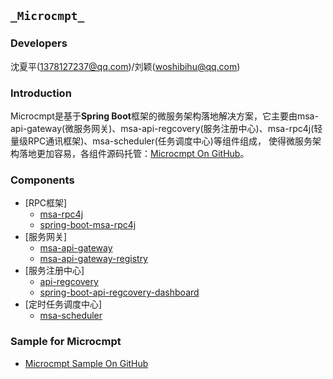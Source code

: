 ## `_Microcmpt_`

### Developers
沈夏平(1378127237@qq.com)/刘颖(woshibihu@qq.com)

### Introduction
Microcmpt是基于**Spring Boot**框架的微服务架构落地解决方案，它主要由msa-api-gateway(微服务网关)、msa-api-regcovery(服务注册中心)、msa-rpc4j(轻量级RPC通讯框架)、msa-scheduler(任务调度中心)等组件组成，
使得微服务架构落地更加容易，各组件源码托管：[Microcmpt On GitHub](https://github.com/microcmpt)。

### Components
 - [RPC框架]
   - [msa-rpc4j](content/msa-rpc4j-use.md)
   - [spring-boot-msa-rpc4j](content/spring-boot-msa-rpc4j-use.md)
 - [服务网关] 
   - [msa-api-gateway](content/msa-api-gateway-use.md)
   - [msa-api-gateway-registry](content/msa-api-gateway-registry-use.md)
 - [服务注册中心]
   - [api-regcovery](content/api-regcovery-use.md)
   - [spring-boot-api-regcovery-dashboard](content/spring-boot-api-regcovery-dashboard-use.md)
 - [定时任务调度中心] 
   - [msa-scheduler](content/msa-scheduler-use.md)
 
### Sample for Microcmpt
 - [Microcmpt Sample On GitHub](https://github.com/microcmpt/msa-sample)
